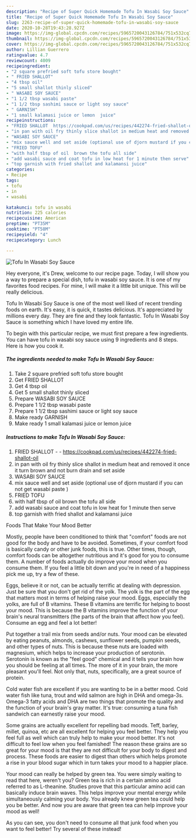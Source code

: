 ```yaml
---
description: "Recipe of Super Quick Homemade Tofu In Wasabi Soy Sauce"
title: "Recipe of Super Quick Homemade Tofu In Wasabi Soy Sauce"
slug: 2263-recipe-of-super-quick-homemade-tofu-in-wasabi-soy-sauce
date: 2020-10-28T19:43:28.927Z
image: https://img-global.cpcdn.com/recipes/5965720043126784/751x532cq70/tofu-in-wasabi-soy-sauce-recipe-main-photo.jpg
thumbnail: https://img-global.cpcdn.com/recipes/5965720043126784/751x532cq70/tofu-in-wasabi-soy-sauce-recipe-main-photo.jpg
cover: https://img-global.cpcdn.com/recipes/5965720043126784/751x532cq70/tofu-in-wasabi-soy-sauce-recipe-main-photo.jpg
author: Lillian Guerrero
ratingvalue: 4.7
reviewcount: 4009
recipeingredient:
- "2 square prefried soft tofu store bought"
- " FRIED SHALLOT"
- "4 tbsp oil"
- "5 small shallot thinly sliced"
- " WASABI SOY SAUCE"
- "1 1/2 tbsp wasabi paste"
- "1 1/2 tbsp sashimi sauce or light soy sauce"
- " GARNISH"
- "1 small kalamasi juice or lemon  juice"
recipeinstructions:
- "FRIED SHALLOT  https://cookpad.com/us/recipes/442274-fried-shallot-oil"
- "in pan with oil fry thinly slice shallot in medium heat and removed it once it turn brown and  not burn drain and set aside"
- "WASABI SOY SAUCE"
- "mix sauce well and set aside (optional use of djorn mustard if you can not get wasabi paste )"
- "FRIED TOFU"
- "with half tbsp of oil  brown the tofu all side"
- "add wasabi sauce and coat tofu in low heat for 1 minute then serve"
- "top garnish with fried shallot and kalamansi juice"
categories:
- Recipe
tags:
- tofu
- in
- wasabi

katakunci: tofu in wasabi 
nutrition: 225 calories
recipecuisine: American
preptime: "PT35M"
cooktime: "PT58M"
recipeyield: "4"
recipecategory: Lunch

---
```



![Tofu In Wasabi Soy Sauce](https://img-global.cpcdn.com/recipes/5965720043126784/751x532cq70/tofu-in-wasabi-soy-sauce-recipe-main-photo.jpg)

Hey everyone, it's Drew, welcome to our recipe page. Today, I will show you a way to prepare a special dish, tofu in wasabi soy sauce. It is one of my favorites food recipes. For mine, I will make it a little bit unique. This will be really delicious.



Tofu In Wasabi Soy Sauce is one of the most well liked of recent trending foods on earth. It's easy, it is quick, it tastes delicious. It's appreciated by millions every day. They are fine and they look fantastic. Tofu In Wasabi Soy Sauce is something which I have loved my entire life.


To begin with this particular recipe, we must first prepare a few ingredients. You can have tofu in wasabi soy sauce using 9 ingredients and 8 steps. Here is how you cook it.

<!--inarticleads1-->

##### The ingredients needed to make Tofu In Wasabi Soy Sauce:

1. Take 2 square prefried soft tofu store bought
1. Get  FRIED SHALLOT
1. Get 4 tbsp oil
1. Get 5 small shallot thinly sliced
1. Prepare  WASABI SOY SAUCE
1. Prepare 1 1/2 tbsp wasabi paste
1. Prepare 1 1/2 tbsp sashimi sauce or light soy sauce
1. Make ready  GARNISH
1. Make ready 1 small kalamasi juice or lemon  juice




<!--inarticleads2-->

##### Instructions to make Tofu In Wasabi Soy Sauce:

1. FRIED SHALLOT -  - https://cookpad.com/us/recipes/442274-fried-shallot-oil
1. in pan with oil fry thinly slice shallot in medium heat and removed it once it turn brown and  not burn drain and set aside
1. WASABI SOY SAUCE
1. mix sauce well and set aside (optional use of djorn mustard if you can not get wasabi paste )
1. FRIED TOFU
1. with half tbsp of oil  brown the tofu all side
1. add wasabi sauce and coat tofu in low heat for 1 minute then serve
1. top garnish with fried shallot and kalamansi juice




Foods That Make Your Mood Better


Mostly, people have been conditioned to think that "comfort" foods are not good for the body and have to be avoided. Sometimes, if your comfort food is basically candy or other junk foods, this is true. Other times, though, comfort foods can be altogether nutritious and it's good for you to consume them. A number of foods actually do improve your mood when you consume them. If you feel a little bit down and you're in need of a happiness pick me up, try a few of these.

Eggs, believe it or not, can be actually terrific at dealing with depression. Just be sure that you don't get rid of the yolk. The yolk is the part of the egg that matters most in terms of helping raise your mood. Eggs, especially the yolks, are full of B vitamins. These B vitamins are terrific for helping to boost your mood. This is because the B vitamins improve the function of your brain's neural transmitters (the parts of the brain that affect how you feel). Consume an egg and feel a lot better!

Put together a trail mix from seeds and/or nuts. Your mood can be elevated by eating peanuts, almonds, cashews, sunflower seeds, pumpkin seeds, and other types of nuts. This is because these nuts are loaded with magnesium, which helps to increase your production of serotonin. Serotonin is known as the "feel good" chemical and it tells your brain how you should be feeling at all times. The more of it in your brain, the more pleasant you'll feel. Not only that, nuts, specifically, are a great source of protein.

Cold water fish are excellent if you are wanting to be in a better mood. Cold water fish like tuna, trout and wild salmon are high in DHA and omega-3s. Omega-3 fatty acids and DHA are two things that promote the quality and the function of your brain's gray matter. It's true: consuming a tuna fish sandwich can earnestly raise your mood. 

Some grains are actually excellent for repelling bad moods. Teff, barley, millet, quinoa, etc are all excellent for helping you feel better. They help you feel full as well which can truly help to make your mood better. It's not difficult to feel low when you feel famished! The reason these grains are so great for your mood is that they are not difficult for your body to digest and process. These foods are easier to digest than others which helps promote a rise in your blood sugar which in turn takes your mood to a happier place.

Your mood can really be helped by green tea. You were simply waiting to read that here, weren't you? Green tea is rich in a certain amino acid referred to as L-theanine. Studies prove that this particular amino acid can basically induce brain waves. This helps improve your mental energy while simultaneously calming your body. You already knew green tea could help you be better. And now you are aware that green tea can help improve your mood as well!

As you can see, you don't need to consume all that junk food when you want to feel better! Try several of these instead!

